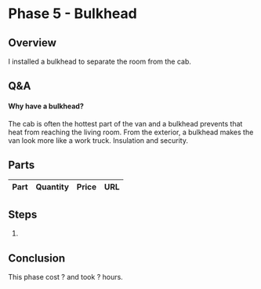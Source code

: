 # Phase 5 - Bulkhead

## Overview

I installed a bulkhead to separate the room from the cab.

## Q&A

#### Why have a bulkhead?

The cab is often the hottest part of the van and a bulkhead prevents that heat from reaching the living room. From the exterior, a bulkhead makes the van look more like a work truck. Insulation and security.

## Parts


| Part | Quantity | Price | URL |
| --- | --- | --- | --- |


## Steps

1.

## Conclusion

This phase cost ? and took ? hours.
